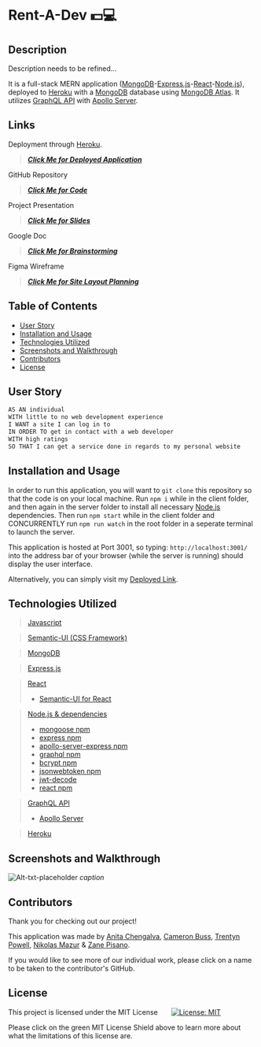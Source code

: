 
# Rent-A-Dev 💵💻

## Description

Description needs to be refined...

It is a full-stack MERN application ([MongoDB](https://www.mongodb.com/)-[Express.js](https://expressjs.com/)-[React](https://reactjs.org/)-[Node.js](https://nodejs.org/en/)), deployed to [Heroku](https://www.heroku.com/what) with a [MongoDB](https://www.mongodb.com/) database using [MongoDB Atlas](https://www.mongodb.com/atlas/database). It utilizes [GraphQL API](https://graphql.org/learn/) with [Apollo Server](https://www.apollographql.com/docs/apollo-server/).


## Links

Deployment through [Heroku](https://www.heroku.com/what).
> ***[Click Me for Deployed Application](https://github.com/anitachengalva/rent-a-dev)***

GitHub Repository
> ***[Click Me for Code](https://github.com/anitachengalva/rent-a-dev)***

Project Presentation
> ***[Click Me for Slides](https://docs.google.com/document/d/1n95KZjIO0La4RVj4La1LetiQvPSswujJWH56RR-e9so/edit?usp=sharing)***

Google Doc
> ***[Click Me for Brainstorming](https://docs.google.com/document/d/1n95KZjIO0La4RVj4La1LetiQvPSswujJWH56RR-e9so/edit?usp=sharing)***

Figma Wireframe
> ***[Click Me for Site Layout Planning](https://www.figma.com/file/HOecaAnRYBYwTdI1wXuil8/Untitled?node-id=0%3A1)***


## Table of Contents

- [User Story](#user-story)
- [Installation and Usage](#installation-and-usage)
- [Technologies Utilized](#technologies-utilized)
- [Screenshots and Walkthrough](#screenshots-and-walkthrough)
- [Contributors](#contributors)
- [License](#license)


## User Story

```md
AS AN individual 
WITH little to no web development experience
I WANT a site I can log in to 
IN ORDER TO get in contact with a web developer
WITH high ratings
SO THAT I can get a service done in regards to my personal website
```


## Installation and Usage

In order to run this application, you will want to `git clone` this repository so that the code is on your local machine. Run `npm i` while in the client folder, and then again in the server folder to install all necessary [Node.js](https://nodejs.org/en/) dependencies. Then run `npm start` while in the client folder and CONCURRENTLY run `npm run watch` in the root folder in a seperate terminal to launch the server.

This application is hosted at Port 3001, so typing: `http://localhost:3001/` into the address bar of your browser (while the server is running) should display the user interface.

Alternatively, you can simply visit my [Deployed Link]().

## Technologies Utilized

> [Javascript](https://www.javascript.com/)

> [Semantic-UI (CSS Framework)](https://semantic-ui.com/)

> [MongoDB](https://www.mongodb.com/)

> [Express.js](https://expressjs.com/)

> [React](https://reactjs.org/)
> - [Semantic-UI for React](https://react.semantic-ui.com/)

> [Node.js & dependencies](https://nodejs.org/en/)
> - [mongoose npm](https://www.npmjs.com/package/mongoose)
> - [express npm](https://www.npmjs.com/package/express)
> - [apollo-server-express npm](https://www.npmjs.com/package/apollo-server-express)
> - [graphql npm](https://www.npmjs.com/package/graphql)
> - [bcrypt npm](https://www.npmjs.com/package/bcrypt)
> - [jsonwebtoken npm](https://www.npmjs.com/package/jsonwebtoken)
> - [jwt-decode](https://www.npmjs.com/package/jwt-decode)
> - [react npm](https://www.npmjs.com/package/react)

> [GraphQL API](https://graphql.org/learn/)
> - [Apollo Server](https://www.apollographql.com/docs/apollo-server/)

> [Heroku](https://www.heroku.com/what)

## Screenshots and Walkthrough

![Alt-txt-placeholder](path-placeholder)
*caption*
</br>

## Contributors

Thank you for checking out our project!

This application was made by [Anita Chengalva](https://github.com/anitachengalva), [Cameron Buss](https://github.com/camnb97), [Trentyn Powell](https://github.com/trentynp), [Nikolas Mazur](https://github.com/NikolasMazur) & [Zane Pisano](https://github.com/Pisanoz).

If you would like to see more of our individual work, please click on a name to be taken to the contributor's GitHub.


## License

This project is licensed under the MIT License &nbsp; &nbsp; &nbsp; [![License: MIT](https://img.shields.io/badge/License-MIT-green.svg)](https://choosealicense.com/licenses/mit/)

Please click on the green MIT License Shield above to learn more about what the limitations of this license are.